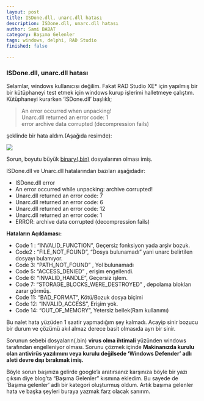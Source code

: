 ```yaml
---
layout: post
title: ISDone.dll, unarc.dll hatası
description: ISDone.dll, unarc.dll hatası
author: Sami BABAT
category: Başıma Gelenler
tags: windows, delphi, RAD Studio
finished: false

---
```

### ISDone.dll, unarc.dll hatası

Selamlar, windows kullanıcısı değilim. Fakat RAD Studio XE* için yapılmış bir bir kütüphaneyi test etmek için windows kurup işlerimi halletmeye çalıştım. Kütüphaneyi kurarken ‘ISDone.dll’ başlıklı;

> An error occurred when unpacking!  
> Unarc.dll returned an error code: 1  
> error archive data corrupted (decompression fails)

şeklinde bir hata aldım.(Aşağıda resimde):

![](https://i.hizliresim.com/99nE8t.png)

Sorun, boyutu büyük [binary(.bin)](http://web.archive.org/web/20170126141931/http://www.file-extensions.org/bin-file-extension-binary-executable) dosyalarının olması imiş.

ISDone.dll ve Unarc.dll hatalarından bazıları aşağıdadır:

* ISDone.dll error
* An error occurred while unpacking: archive corrupted!
* Unarc.dll returned an error code: 7
* Unarc.dll returned an error code: 6
* Unarc.dll returned an error code: 12
* Unarc.dll returned an error code: 1
* ERROR: archive data corrupted (decompression fails)

**Hataların Açıklaması:**

* Code 1 : “INVALID_FUNCTION”, Geçersiz fonksiyon yada arşiv bozuk.
* Code2 : “FILE_NOT_FOUND”, “Dosya bulunamadı” yani unarc belirtilen dosyayı bulamıyor.
* Code 3: “PATH_NOT_FOUND” , Yol bulunamadı
* Code 5: “ACCESS_DENIED” , erişim engellendi.
* Code 6: “INVALID_HANDLE”, Geçersiz işlem.
* Code 7: “STORAGE_BLOCKS_WERE_DESTROYED” , depolama blokları zarar görmüş.
* Code 11: “BAD_FORMAT”, Kötü/Bozuk dosya biçimi
* Code 12: “INVALID_ACCESS”, Erişim yok.
* Code 14: “OUT_OF_MEMORY”, Yetersiz bellek(Ram kullanımı)

Bu nalet hata yüzüden 1 saatir yapmadığım şey kalmadı. Acayip sinir bozucu bir durum ve çözümü akıl almaz derece basit olmasıda ayrı bir sinir.

Sorunun sebebi dosyaların(.bin) **virus olma ihtimali** yüzünden windows tarafından engelleniyor olması. Sorunu çözmek içinde **Makinanızda kurulu olan antivirüs yazılımını veya kurulu değilsede ‘Windows Defender’ adlı aleti devre dışı bırakmak imiş.**

Böyle sorun başınıza gelirde google’a aratırsanız karşınıza böyle bir yazı çıksın diye blog’ta “Başıma Gelenler” kısmına ekledim. Bu sayede de ‘Başıma gelenler’ adlı bir kategori oluşturmuş oldum. Artık başıma gelenler hata ve başka şeyleri buraya yazmak farz olacak sanırım.